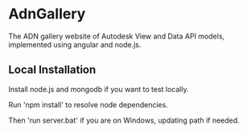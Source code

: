 AdnGallery
==========

The ADN gallery website of Autodesk View and Data API models, implemented using angular and node.js.

Local Installation
------------------

Install node.js and mongodb if you want to test locally.

Run 'npm install' to resolve node dependencies.

Then 'run server.bat' if you are on Windows, updating path if needed.

